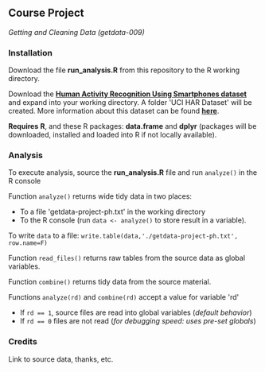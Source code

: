 ## Course Project
*Getting and Cleaning Data (getdata-009)*

### Installation

Download the file **run_analysis.R** from this repository to the R working directory.

Download the [**Human Activity Recognition Using Smartphones dataset**](https://d396qusza40orc.cloudfront.net/getdata%2Fprojectfiles%2FUCI%20HAR%20Dataset.zip 'download dataset zip file') and expand into your working directory. A folder 'UCI HAR Dataset' will be created. More information about this dataset can be found [**here**](http://archive.ics.uci.edu/ml/datasets/Human+Activity+Recognition+Using+Smartphones 'dataset description - opens remote web page').

**Requires** **R**, and these R packages: **data.frame** and **dplyr** (packages will be downloaded, installed and loaded into R if not locally available).



### Analysis

To execute analysis, source the **run_analysis.R** file and run `analyze()` in the R console

Function `analyze()` returns wide tidy data in two places:
- To a file 'getdata-project-ph.txt' in the working directory
- To the R console (run `data <- analyze()` to store result in a variable).

To write `data` to a file:
    `write.table(data,'./getdata-project-ph.txt', row.name=F)`

Function `read_files()` returns raw tables from the source data as global variables.

Function `combine()` returns tidy data from the source material.

Functions `analyze(rd)` and `combine(rd)` accept a value for variable 'rd'
- If `rd == 1`, source files are read into global variables (*default behavior*)
- If `rd == 0` files are not read (*for debugging speed: uses pre-set globals*)

### Credits

Link to source data, thanks, etc.
